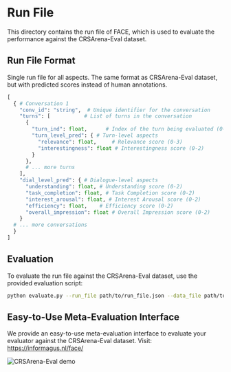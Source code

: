 # Run File


This directory contains the run file of FACE, which is used to evaluate the performance against the CRSArena-Eval dataset.


## Run File Format

Single run file for all aspects.
The same format as CRSArena-Eval dataset, but with predicted scores instead of human annotations.
```python
[
  { # Conversation 1
    "conv_id": "string",  # Unique identifier for the conversation
    "turns": [           # List of turns in the conversation
      {
        "turn_ind": float,      # Index of the turn being evaluated (0-based)
        "turn_level_pred": { # Turn-level aspects
          "relevance": float,     # Relevance score (0-3)
          "interestingness": float # Interestingness score (0-2)
        }
      },
      # ... more turns
    ],
    "dial_level_pred": { # Dialogue-level aspects
      "understanding": float, # Understanding score (0-2)
      "task_completion": float, # Task Completion score (0-2)
      "interest_arousal": float, # Interest Arousal score (0-2)
      "efficiency": float,    # Efficiency score (0-2)
      "overall_impression": float # Overall Impression score (0-2)
    }
  # ... more conversations
  }
]
```

## Evaluation

To evaluate the run file against the CRSArena-Eval dataset, use the provided evaluation script:

```bash
python evaluate.py --run_file path/to/run_file.json --data_file path/to/crs_arena_eval.json
```


## Easy-to-Use Meta-Evaluation Interface

We provide an easy-to-use meta-evaluation interface to evaluate your evaluator against the CRSArena-Eval dataset.
Visit: https://informagus.nl/face/

![CRSArena-Eval demo](demo.gif)
